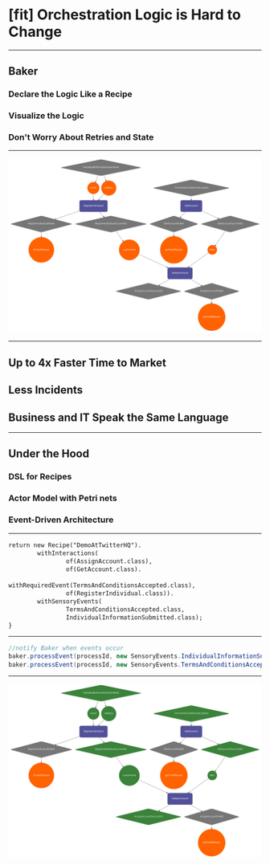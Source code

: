 # [fit] Orchestration Logic is Hard to Change

---

## Baker
### Declare the Logic Like a Recipe
### Visualize the Logic
### Don't Worry About Retries and State

---

![fit](recipe.png)

---

## Up to 4x Faster Time to Market
## Less Incidents
## Business and IT Speak the Same Language

---

## Under the Hood
### DSL for Recipes
### Actor Model with Petri nets
### Event-Driven Architecture

---

```java, [.highlight: 3,4,6]
return new Recipe("DemoAtTwitterHQ").
        withInteractions(
                of(AssignAccount.class),
                of(GetAccount.class).
                        withRequiredEvent(TermsAndConditionsAccepted.class),
                of(RegisterIndividual.class)).
        withSensoryEvents(
                TermsAndConditionsAccepted.class,
                IndividualInformationSubmitted.class);
}
```

---

```java
//notify Baker when events occur
baker.processEvent(processId, new SensoryEvents.IndividualInformationSubmitted(name, address));
baker.processEvent(processId, new SensoryEvents.TermsAndConditionsAccepted());
```

---

![fit](end-state.png)